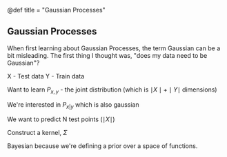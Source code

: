 @def title = "Gaussian Processes"


## Gaussian Processes

When first learning about Gaussian Processes, the term Gaussian can be a bit misleading. The first thing I thought was, "does my data need to be Gaussian"?

X - Test data
Y - Train data

Want to learn $P_{x,y}$ - the joint distribution (which is $\mid X \mid + \mid Y \mid$ dimensions)

We're interested in $P_{x|y}$ which is also gaussian

We want to predict N test points ($\mid X\mid$)

Construct a kernel, $\Sigma$

Bayesian because we're defining a prior over a space of functions.




